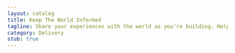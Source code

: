 ```yaml
---
layout: catalog
title: Keep The World Informed
tagline: Share your experiences with the world as you're building. Help the community learn from you so that you can learn from them.
category: Delivery
stub: true
---
```

